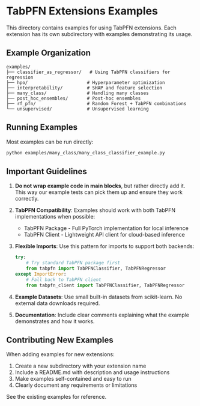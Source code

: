 # TabPFN Extensions Examples

This directory contains examples for using TabPFN extensions. Each extension has its own subdirectory with examples demonstrating its usage.

## Example Organization

```
examples/
├── classifier_as_regressor/   # Using TabPFN classifiers for regression
├── hpo/                      # Hyperparameter optimization
├── interpretability/         # SHAP and feature selection
├── many_class/               # Handling many classes
├── post_hoc_ensembles/       # Post-hoc ensembles
├── rf_pfn/                   # Random Forest + TabPFN combinations
└── unsupervised/             # Unsupervised learning
```

## Running Examples

Most examples can be run directly:

```bash
python examples/many_class/many_class_classifier_example.py
```

## Important Guidelines

1. **Do not wrap example code in main blocks**, but rather directly add it. This way our example tests can pick them up and ensure they work correctly.

2. **TabPFN Compatibility**: Examples should work with both TabPFN implementations when possible:
   - TabPFN Package - Full PyTorch implementation for local inference
   - TabPFN Client - Lightweight API client for cloud-based inference

3. **Flexible Imports**: Use this pattern for imports to support both backends:
   ```python
   try:
       # Try standard TabPFN package first
       from tabpfn import TabPFNClassifier, TabPFNRegressor
   except ImportError:
       # Fall back to TabPFN client
       from tabpfn_client import TabPFNClassifier, TabPFNRegressor
   ```

4. **Example Datasets**: Use small built-in datasets from scikit-learn. No external data downloads required.

5. **Documentation**: Include clear comments explaining what the example demonstrates and how it works.

## Contributing New Examples

When adding examples for new extensions:

1. Create a new subdirectory with your extension name
2. Include a README.md with description and usage instructions
3. Make examples self-contained and easy to run
4. Clearly document any requirements or limitations

See the existing examples for reference.
